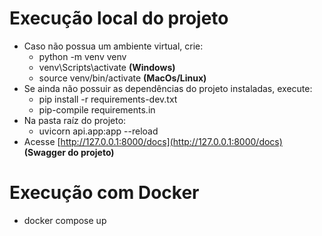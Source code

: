 # Execução local do projeto

* Caso não possua um ambiente virtual, crie:
  * python -m venv venv
  * venv\Scripts\activate **(Windows)**
  * source venv/bin/activate **(MacOs/Linux)**
* Se ainda não possuir as dependências do projeto instaladas, execute:
  * pip install -r requirements-dev.txt
  * pip-compile requirements.in
* Na pasta raíz do projeto:
  * uvicorn api.app:app --reload
* Acesse [http://127.0.0.1:8000/docs](http://127.0.0.1:8000/docs) **(Swagger do projeto)**

# Execução com Docker

* docker compose up

